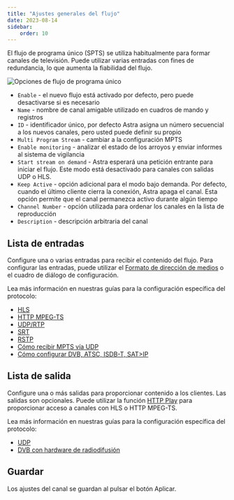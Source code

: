 ```yaml
---
title: "Ajustes generales del flujo"
date: 2023-08-14
sidebar:
    order: 10
---
```


El flujo de programa único (SPTS) se utiliza habitualmente para formar canales de televisión. Puede utilizar varias entradas con fines de redundancia, lo que aumenta la fiabilidad del flujo.

![Opciones de flujo de programa único](https://cdn.cesbo.com/help/astra/admin-guide/stream/general.png)

- `Enable` - el nuevo flujo está activado por defecto, pero puede desactivarse si es necesario
- `Name` - nombre de canal amigable utilizado en cuadros de mando y registros
- `ID` - identificador único, por defecto Astra asigna un número secuencial a los nuevos canales, pero usted puede definir su propio
- `Multi Program Stream` - cambiar a la configuración MPTS
- `Enable monitoring` - analizar el estado de los arroyos y enviar informes al sistema de vigilancia
- `Start stream on demand` - Astra esperará una petición entrante para iniciar el flujo. Este modo está desactivado para canales con salidas UDP o HLS.
- `Keep Active` - opción adicional para el modo bajo demanda. Por defecto, cuando el último cliente cierra la conexión, Astra apaga el canal. Esta opción permite que el canal permanezca activo durante algún tiempo
- `Channel Number` - opción utilizada para ordenar los canales en la lista de reproducción
- `Description` - descripción arbitraria del canal

## Lista de entradas[](https://help.cesbo.com/astra/admin-guide/stream/general#input-list)

Configure una o varias entradas para recibir el contenido del flujo. Para configurar las entradas, puede utilizar el [Formato de dirección de medios](https://help.cesbo.com/astra/receiving/general/address-format) o el cuadro de diálogo de configuración.

Lea más información en nuestras guías para la configuración específica del protocolo:

- [HLS](https://help.cesbo.com/astra/receiving/ip/hls)
- [HTTP MPEG-TS](https://help.cesbo.com/astra/receiving/ip/http)
- [UDP/RTP](https://help.cesbo.com/astra/receiving/ip/udp)
- [SRT](https://help.cesbo.com/astra/receiving/ip/srt)
- [RSTP](https://help.cesbo.com/astra/receiving/ip/rtsp)
- [Cómo recibir MPTS vía UDP](https://help.cesbo.com/astra/receiving/ip/mpts-via-udp)
- [Cómo configurar DVB, ATSC, ISDB-T, SAT>IP](https://help.cesbo.com/astra/receiving/dvb)

## Lista de salida[](https://help.cesbo.com/astra/admin-guide/stream/general#output-list)

Configure una o más salidas para proporcionar contenido a los clientes. Las salidas son opcionales. Puede utilizar la función [HTTP Play](https://help.cesbo.com/astra/delivery/http-hls/http-play) para proporcionar acceso a canales con HLS o HTTP MPEG-TS.

Lea más información en nuestras guías para la configuración específica del protocolo:

- [UDP](https://help.cesbo.com/astra/delivery/broadcasting/udp)
- [DVB con hardware de radiodifusión](https://help.cesbo.com/astra/delivery/hardware)

## Guardar[](https://help.cesbo.com/astra/admin-guide/stream/general#save)

Los ajustes del canal se guardan al pulsar el botón Aplicar.
